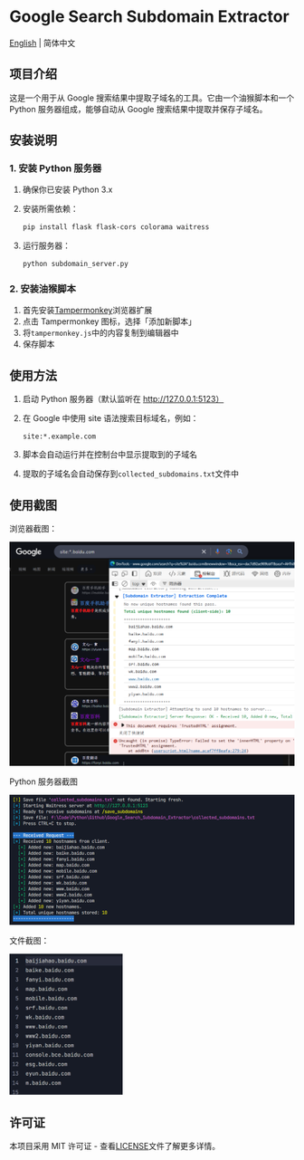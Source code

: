 # Google Search Subdomain Extractor

[English](README_EN.md) | 简体中文

## 项目介绍

这是一个用于从 Google 搜索结果中提取子域名的工具。它由一个油猴脚本和一个 Python 服务器组成，能够自动从 Google 搜索结果中提取并保存子域名。

## 安装说明

### 1. 安装 Python 服务器

1. 确保你已安装 Python 3.x
2. 安装所需依赖：

   ```bash
   pip install flask flask-cors colorama waitress
   ```

3. 运行服务器：

   ```bash
   python subdomain_server.py
   ```

### 2. 安装油猴脚本

1. 首先安装[Tampermonkey](https://www.tampermonkey.net/)浏览器扩展
2. 点击 Tampermonkey 图标，选择「添加新脚本」
3. 将`tampermonkey.js`中的内容复制到编辑器中
4. 保存脚本

## 使用方法

1. 启动 Python 服务器（默认监听在 http://127.0.0.1:5123）
2. 在 Google 中使用 site 语法搜索目标域名，例如：

   ```
   site:*.example.com
   ```

3. 脚本会自动运行并在控制台中显示提取到的子域名
4. 提取的子域名会自动保存到`collected_subdomains.txt`文件中

## 使用截图

浏览器截图：

<img src="images\6dffb9e4de72338ef0be3bbfbcb608b3.png" width="700px">

Python 服务器截图

<img src="images\5af63fcda7138641c4b04a434aa898db.png">

文件截图：

<img src="images\7f506d9ca02adb5448edacf23d229eda.png" width="200px">

## 许可证

本项目采用 MIT 许可证 - 查看[LICENSE](LICENSE)文件了解更多详情。
